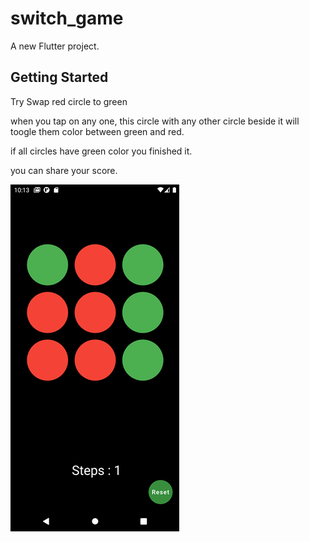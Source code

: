 # switch_game

A new Flutter project.

## Getting Started

Try Swap red circle to green

when you tap on any one, this circle with any other circle beside it will toogle them color between green and red.

if all circles have green color you finished it.

you can share your score.

![](Screenshot_1642761821.png)
